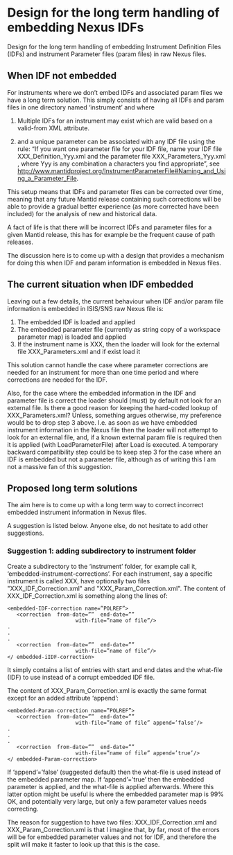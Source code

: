 Design for the long term handling of embedding Nexus IDFs
==================================
Design for the long term handling of embedding Instrument Definition Files (IDFs) and instrument Parameter files (param files) in raw Nexus files.


When IDF not embedded 
----------

For instruments where we don’t embed IDFs and associated param files we have a long term solution. This simply consists of having all IDFs and param files in one directory named ‘instrument’ and where

1. Multiple IDFs for an instrument may exist which are valid based on a valid-from XML attribute.

2. and a unique parameter can be associated with any IDF file using the rule: “If you want one parameter file for your IDF file, name your IDF file XXX\_Definition\_Yyy.xml and the parameter file XXX\_Parameters\_Yyy.xml , where Yyy is any combination a characters you find appropriate”, see  http://www.mantidproject.org/InstrumentParameterFile#Naming_and_Using_a_Parameter_File.

This setup means that IDFs and parameter files can be corrected over time, meaning that any future Mantid release containing such corrections will be able to provide a gradual better experience (as more corrected have been included) for the analysis of new and historical data. 

A fact of life is that there will be incorrect IDFs and parameter files for a given Mantid release, this has for example be the frequent cause of path releases.

The discussion here is to come up with a design that provides a mechanism for doing this when IDF and param information is embedded in Nexus files. 

The current situation when IDF embedded  
----------

Leaving out a few details, the current behaviour when IDF and/or param file information is embedded in ISIS/SNS raw Nexus file is: 

1. The embedded IDF is loaded and applied 
2. The embedded parameter file (currently as string copy of a workspace parameter map) is loaded and applied
3. If the instrument name is XXX, then the loader will look for the external file XXX\_Parameters.xml and if exist load it 

This solution cannot handle the case where parameter corrections are needed for an instrument for more than one time period and where corrections are needed for the IDF. 

Also, for the case where the embedded information in the IDF and parameter file is correct the loader should (must) by default not look for an external file. Is there a good reason for keeping the hard-coded lookup of XXX\_Parameters.xml? Unless, something argues otherwise, my preference would be to drop step 3 above. I.e. as soon as we have embedded instrument information in the Nexus file then the loader will not attempt to look for an external file, and, if a known external param file is required then it is applied (with LoadParameterFile) after Load is executed. A temporary backward compatibility step could be to keep step 3 for the case where an IDF is embedded but not a parameter file, although as of writing this I am not a massive fan of this suggestion.

Proposed long term solutions   
----------

The aim here is to come up with a long term way to correct incorrect embedded instrument information in Nexus files.

A suggestion is listed below. Anyone else, do not hesitate to add other suggestions.


### Suggestion 1: adding subdirectory to instrument folder 

Create a subdirectory to the ‘instrument’ folder, for example call it, ‘embedded-instrument-corrections’. For each instrument, say a specific instrument is called XXX, have optionally two files "XXX\_IDF\_Correction.xml" and "XXX\_Param\_Correction.xml". The content of XXX\_IDF\_Correction.xml is something along the lines of:

    <embedded-IDF-correction name=”POLREF”>
       <correction  from-date=””  end-date=”” 
                          with-file=”name of file”/>
    .
    .   
    .
       <correction  from-date=””  end-date=”” 
                          with-file=”name of file”/>
    </ embedded-iIDF-correction>

It simply contains a list of <correction> entries with start and end dates and the what-file (IDF) to use instead of a corrupt embedded IDF file.

The content of XXX_Param_Correction.xml is exactly the same format except for an added attribute ‘append’:

    <embedded-Param-correction name=”POLREF”>
       <correction  from-date=””  end-date=”” 
                          with-file=”name of file” append=’false’/>
    .
    .   
    .
       <correction  from-date=””  end-date=”” 
                          with-file=”name of file” append=’true’/>
    </ embedded-Param-correction>

If ‘append’=’false’ (suggested default) then the what-file is used instead of the embedded parameter map. If ‘append’=’true’ then the embedded parameter is applied, and the what-file is applied afterwards. Where this latter option might be useful is where the embedded parameter map is 99% OK, and potentially very large, but only a few parameter values needs correcting.

The reason for suggestion to have two files: XXX\_IDF\_Correction.xml and XXX\_Param\_Correction.xml is that I imagine that, by far, most of the errors will be for embedded parameter values and not for IDF, and therefore the split will make it faster to look up that this is the case. 
